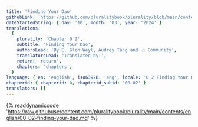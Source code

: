 ```yaml
---
title: 'Finding Your Dao'
githubLink: 'https://github.com/pluralitybook/plurality/blob/main/contents/english/00-02-finding-your-dao.md'
dateStartedString: { day: '10', month: '03', year: '2024' }
translations:
  {
    plurality: 'Chapter 0 2',
    subtitle: 'Finding Your Dao',
    authorsLead: 'By E. Glen Weyl, Audrey Tang and ⿻ Community',
    translatorsLead: 'Translated by:',
    return: 'return',
    chapters: 'chapters',
  }
language: { en: 'english', iso6392B: 'eng', locale: '0 2 Finding Your Dao' }
chapterid: { chapterid: 0, chapterid_subid: '00-02' }
translators: []
---
```

{% readdynamiccode 'https://raw.githubusercontent.com/pluralitybook/plurality/main/contents/english/00-02-finding-your-dao.md' %}
